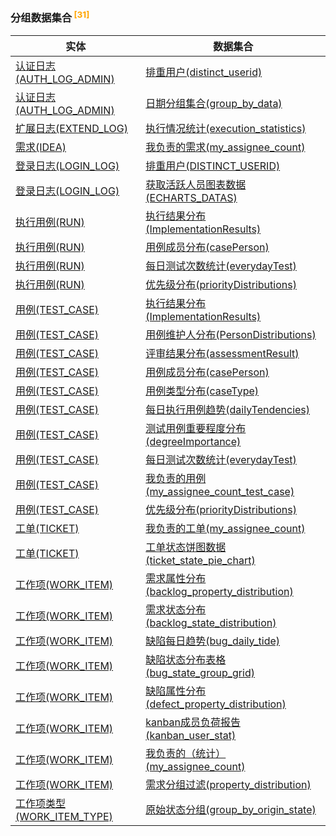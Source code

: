 
### 分组数据集合<sup class="footnote-symbol"> <font color=orange>[31]</font></sup>   <!-- {docsify-ignore-all} -->
| 实体   | 数据集合  |
| --------   |------------|
|[认证日志(AUTH_LOG_ADMIN)](module/ebsx/auth_log_admin)|[排重用户(distinct_userid)](module/ebsx/auth_log_admin/dataset/distinct_userid)|
|[认证日志(AUTH_LOG_ADMIN)](module/ebsx/auth_log_admin)|[日期分组集合(group_by_data)](module/ebsx/auth_log_admin/dataset/group_by_data)|
|[扩展日志(EXTEND_LOG)](module/Base/extend_log)|[执行情况统计(execution_statistics)](module/Base/extend_log/dataset/execution_statistics)|
|[需求(IDEA)](module/ProdMgmt/idea)|[我负责的需求(my_assignee_count)](module/ProdMgmt/idea/dataset/my_assignee_count)|
|[登录日志(LOGIN_LOG)](module/Base/login_log)|[排重用户(DISTINCT_USERID)](module/Base/login_log/dataset/distinct_userid)|
|[登录日志(LOGIN_LOG)](module/Base/login_log)|[获取活跃人员图表数据(ECHARTS_DATAS)](module/Base/login_log/dataset/echarts_datas)|
|[执行用例(RUN)](module/TestMgmt/run)|[执行结果分布(ImplementationResults)](module/TestMgmt/run/dataset/ImplementationResults)|
|[执行用例(RUN)](module/TestMgmt/run)|[用例成员分布(casePerson)](module/TestMgmt/run/dataset/casePerson)|
|[执行用例(RUN)](module/TestMgmt/run)|[每日测试次数统计(everydayTest)](module/TestMgmt/run/dataset/everydayTest)|
|[执行用例(RUN)](module/TestMgmt/run)|[优先级分布(priorityDistributions)](module/TestMgmt/run/dataset/priorityDistributions)|
|[用例(TEST_CASE)](module/TestMgmt/test_case)|[执行结果分布(ImplementationResults)](module/TestMgmt/test_case/dataset/ImplementationResults)|
|[用例(TEST_CASE)](module/TestMgmt/test_case)|[用例维护人分布(PersonDistributions)](module/TestMgmt/test_case/dataset/PersonDistributions)|
|[用例(TEST_CASE)](module/TestMgmt/test_case)|[评审结果分布(assessmentResult)](module/TestMgmt/test_case/dataset/assessmentResult)|
|[用例(TEST_CASE)](module/TestMgmt/test_case)|[用例成员分布(casePerson)](module/TestMgmt/test_case/dataset/casePerson)|
|[用例(TEST_CASE)](module/TestMgmt/test_case)|[用例类型分布(caseType)](module/TestMgmt/test_case/dataset/caseType)|
|[用例(TEST_CASE)](module/TestMgmt/test_case)|[每日执行用例趋势(dailyTendencies)](module/TestMgmt/test_case/dataset/dailyTendencies)|
|[用例(TEST_CASE)](module/TestMgmt/test_case)|[测试用例重要程度分布(degreeImportance)](module/TestMgmt/test_case/dataset/degreeImportance)|
|[用例(TEST_CASE)](module/TestMgmt/test_case)|[每日测试次数统计(everydayTest)](module/TestMgmt/test_case/dataset/everydayTest)|
|[用例(TEST_CASE)](module/TestMgmt/test_case)|[我负责的用例(my_assignee_count_test_case)](module/TestMgmt/test_case/dataset/my_assignee_count_test_case)|
|[用例(TEST_CASE)](module/TestMgmt/test_case)|[优先级分布(priorityDistributions)](module/TestMgmt/test_case/dataset/priorityDistributions)|
|[工单(TICKET)](module/ProdMgmt/ticket)|[我负责的工单(my_assignee_count)](module/ProdMgmt/ticket/dataset/my_assignee_count)|
|[工单(TICKET)](module/ProdMgmt/ticket)|[工单状态饼图数据(ticket_state_pie_chart)](module/ProdMgmt/ticket/dataset/ticket_state_pie_chart)|
|[工作项(WORK_ITEM)](module/ProjMgmt/work_item)|[需求属性分布(backlog_property_distribution)](module/ProjMgmt/work_item/dataset/backlog_property_distribution)|
|[工作项(WORK_ITEM)](module/ProjMgmt/work_item)|[需求状态分布(backlog_state_distribution)](module/ProjMgmt/work_item/dataset/backlog_state_distribution)|
|[工作项(WORK_ITEM)](module/ProjMgmt/work_item)|[缺陷每日趋势(bug_daily_tide)](module/ProjMgmt/work_item/dataset/bug_daily_tide)|
|[工作项(WORK_ITEM)](module/ProjMgmt/work_item)|[缺陷状态分布表格(bug_state_group_grid)](module/ProjMgmt/work_item/dataset/bug_state_group_grid)|
|[工作项(WORK_ITEM)](module/ProjMgmt/work_item)|[缺陷属性分布(defect_property_distribution)](module/ProjMgmt/work_item/dataset/defect_property_distribution)|
|[工作项(WORK_ITEM)](module/ProjMgmt/work_item)|[kanban成员负荷报告(kanban_user_stat)](module/ProjMgmt/work_item/dataset/kanban_user_stat)|
|[工作项(WORK_ITEM)](module/ProjMgmt/work_item)|[我负责的（统计）(my_assignee_count)](module/ProjMgmt/work_item/dataset/my_assignee_count)|
|[工作项(WORK_ITEM)](module/ProjMgmt/work_item)|[需求分组过滤(property_distribution)](module/ProjMgmt/work_item/dataset/property_distribution)|
|[工作项类型(WORK_ITEM_TYPE)](module/ProjMgmt/work_item_type)|[原始状态分组(group_by_origin_state)](module/ProjMgmt/work_item_type/dataset/group_by_origin_state)|
